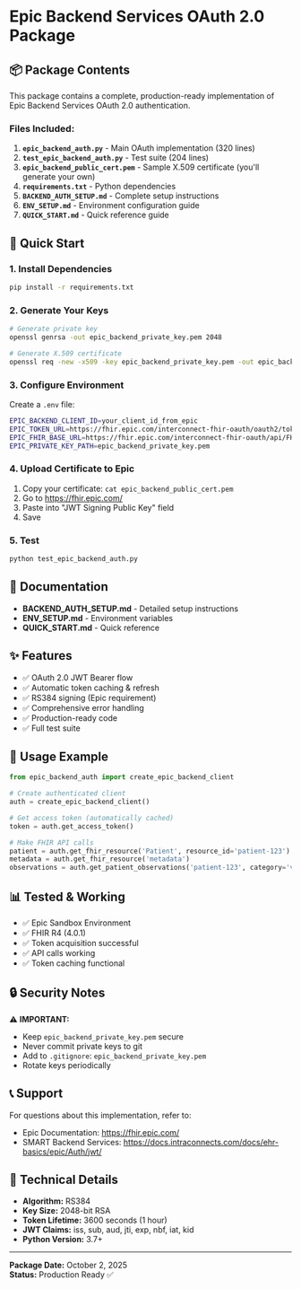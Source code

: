 # Epic Backend Services OAuth 2.0 Package

## 📦 Package Contents

This package contains a complete, production-ready implementation of Epic Backend Services OAuth 2.0 authentication.

### Files Included:

1. **`epic_backend_auth.py`** - Main OAuth implementation (320 lines)
2. **`test_epic_backend_auth.py`** - Test suite (204 lines)
3. **`epic_backend_public_cert.pem`** - Sample X.509 certificate (you'll generate your own)
4. **`requirements.txt`** - Python dependencies
5. **`BACKEND_AUTH_SETUP.md`** - Complete setup instructions
6. **`ENV_SETUP.md`** - Environment configuration guide
7. **`QUICK_START.md`** - Quick reference guide

## 🚀 Quick Start

### 1. Install Dependencies
```bash
pip install -r requirements.txt
```

### 2. Generate Your Keys
```bash
# Generate private key
openssl genrsa -out epic_backend_private_key.pem 2048

# Generate X.509 certificate
openssl req -new -x509 -key epic_backend_private_key.pem -out epic_backend_public_cert.pem -days 3650 -subj "/CN=your-app-name"
```

### 3. Configure Environment
Create a `.env` file:
```bash
EPIC_BACKEND_CLIENT_ID=your_client_id_from_epic
EPIC_TOKEN_URL=https://fhir.epic.com/interconnect-fhir-oauth/oauth2/token
EPIC_FHIR_BASE_URL=https://fhir.epic.com/interconnect-fhir-oauth/api/FHIR/R4
EPIC_PRIVATE_KEY_PATH=epic_backend_private_key.pem
```

### 4. Upload Certificate to Epic
1. Copy your certificate: `cat epic_backend_public_cert.pem`
2. Go to https://fhir.epic.com/
3. Paste into "JWT Signing Public Key" field
4. Save

### 5. Test
```bash
python test_epic_backend_auth.py
```

## 📖 Documentation

- **BACKEND_AUTH_SETUP.md** - Detailed setup instructions
- **ENV_SETUP.md** - Environment variables
- **QUICK_START.md** - Quick reference

## ✨ Features

- ✅ OAuth 2.0 JWT Bearer flow
- ✅ Automatic token caching & refresh
- ✅ RS384 signing (Epic requirement)
- ✅ Comprehensive error handling
- ✅ Production-ready code
- ✅ Full test suite

## 🔧 Usage Example

```python
from epic_backend_auth import create_epic_backend_client

# Create authenticated client
auth = create_epic_backend_client()

# Get access token (automatically cached)
token = auth.get_access_token()

# Make FHIR API calls
patient = auth.get_fhir_resource('Patient', resource_id='patient-123')
metadata = auth.get_fhir_resource('metadata')
observations = auth.get_patient_observations('patient-123', category='vital-signs')
```

## 📊 Tested & Working

- ✅ Epic Sandbox Environment
- ✅ FHIR R4 (4.0.1)
- ✅ Token acquisition successful
- ✅ API calls working
- ✅ Token caching functional

## 🔒 Security Notes

⚠️ **IMPORTANT:**
- Keep `epic_backend_private_key.pem` secure
- Never commit private keys to git
- Add to `.gitignore`: `epic_backend_private_key.pem`
- Rotate keys periodically

## 📞 Support

For questions about this implementation, refer to:
- Epic Documentation: https://fhir.epic.com/
- SMART Backend Services: https://docs.intraconnects.com/docs/ehr-basics/epic/Auth/jwt/

## 🎯 Technical Details

- **Algorithm:** RS384
- **Key Size:** 2048-bit RSA
- **Token Lifetime:** 3600 seconds (1 hour)
- **JWT Claims:** iss, sub, aud, jti, exp, nbf, iat, kid
- **Python Version:** 3.7+

---

**Package Date:** October 2, 2025  
**Status:** Production Ready ✅

